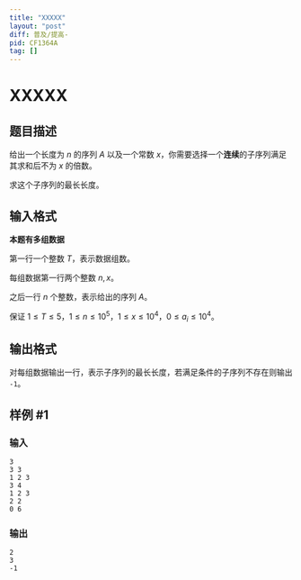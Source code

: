 ```yaml
---
title: "XXXXX"
layout: "post"
diff: 普及/提高-
pid: CF1364A
tag: []
---
```


# XXXXX

## 题目描述

给出一个长度为 $n$ 的序列 $A$ 以及一个常数 $x$，你需要选择一个**连续**的子序列满足其求和后不为 $x$ 的倍数。  

求这个子序列的最长长度。

## 输入格式

**本题有多组数据**

第一行一个整数 $T$，表示数据组数。

每组数据第一行两个整数 $n,x$。

之后一行 $n$ 个整数，表示给出的序列 $A$。

保证 $1\le T\le5$，$1\le n\le10^5$，$1\le x\le10^4$，$0\le a_i\le10^4$。

## 输出格式

对每组数据输出一行，表示子序列的最长长度，若满足条件的子序列不存在则输出 `-1`。

## 样例 #1

### 输入

```
3
3 3
1 2 3
3 4
1 2 3
2 2
0 6
```

### 输出

```
2
3
-1
```

